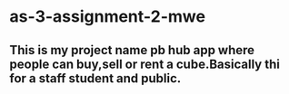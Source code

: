 # as-3-assignment-2-mwe

## This is my project name pb hub app where people can buy,sell or rent a cube.Basically thi for a staff student and public.
